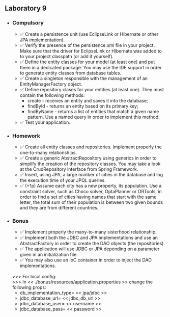 <h2> Laboratory 9 </h2>
<ul>
  <li> <h3> Compulsory </h3> 
    <ul>
      <li> &#9989; Create a persistence unit (use EclipseLink or Hibernate or other JPA implementation). </li> 
      <li> &#9989; Verify the presence of the persistence.xml file in your project. Make sure that the driver for EclipseLink or Hibernate was added to to your project classpath (or add it yourself). </li> 
      <li> &#9989; Define the entity classes for your model (at least one) and put them in a dedicated package. You may use the IDE support in order to generate entity classes from database tables.</li> 
      <li> &#9989; Create a singleton responsible with the management of an EntityManagerFactory object. </li> 
      <li> &#9989; Define repository clases for your entities (at least one). They must contain the following methods:
     	<ul>
		<li> create - receives an entity and saves it into the database; </li>
		<li> findById - returns an entity based on its primary key; </li>
		<li> findByName - returns a list of entities that match a given name pattern. Use a named query in order to implement this method. </li>
	</ul>
      </li>
      <li> &#9989; Test your application. </li>  
   </ul>
  </li>
  <li> <h3> Homework </h3> 
     <ul>
      <li> &#9989; Create all entity classes and repositories. Implement properly the one-to-many relationships. </li> 
      <li> &#9989; Create a generic AbstractRepository using generics in order to simplify the creation of the repository classes. You may take a look at the CrudRepository interface from Spring Framework. </li> 
      <li> &#9989; Insert, using JPA, a large number of cities in the database and log the execution time of your JPQL queries. </li> 
      <li> &#9989; (+1p) Assume each city has a new property, its population. Use a constraint solver, such as Choco solver, OptaPlanner or ORTools, in order to find a set of cities having names that start with the same letter, the total sum of their population is between two given bounds and they are from different countries. </li> 
    </ul>
  </li>
  <li> <h3> Bonus </h3> 
    <ul>
      <li> &#9989; Implement properly the many-to-many sisterhood relationship. </li> 
      <li> &#9989; Implement both the JDBC and JPA implementations and use an AbstractFactory in order to create the DAO objects (the repositories). </li> 
      <li> &#9989; The application will use JDBC or JPA depending on a parameter given in an initialization file. </li> 
      <li> &#9989; You may also use an IoC container in order to inject the DAO implementations. </li>
    </ul>
	 <br> >>> For local config: <br>
	  >>> In << ./bonus/resources/application.properties >> change the following props: 
	  <ul>
		  <li> db_implementation_type= << jpa/jdbc >> </li>
		  <li> jdbc_database_url= << jdbc_db_url >> </li>
		  <li> jdbc_database_user= << username >> </li>
		  <li> jdbc_database_pass= << password >> </li>
	  </ul>
  </li>
 </ul>

